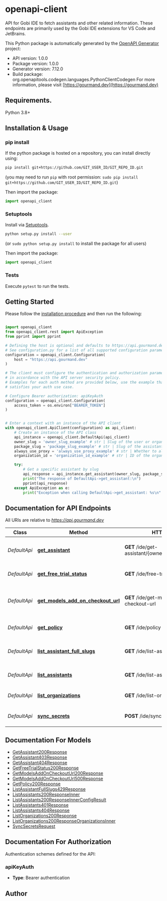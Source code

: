 # openapi-client

API for Gobi IDE to fetch assistants and other related information.
These endpoints are primarily used by the Gobi IDE extensions for VS Code and JetBrains.

This Python package is automatically generated by the [OpenAPI Generator](https://openapi-generator.tech) project:

- API version: 1.0.0
- Package version: 1.0.0
- Generator version: 7.12.0
- Build package: org.openapitools.codegen.languages.PythonClientCodegen
  For more information, please visit [https://gourmand.dev](https://gourmand.dev)

## Requirements.

Python 3.8+

## Installation & Usage

### pip install

If the python package is hosted on a repository, you can install directly using:

```sh
pip install git+https://github.com/GIT_USER_ID/GIT_REPO_ID.git
```

(you may need to run `pip` with root permission: `sudo pip install git+https://github.com/GIT_USER_ID/GIT_REPO_ID.git`)

Then import the package:

```python
import openapi_client
```

### Setuptools

Install via [Setuptools](http://pypi.python.org/pypi/setuptools).

```sh
python setup.py install --user
```

(or `sudo python setup.py install` to install the package for all users)

Then import the package:

```python
import openapi_client
```

### Tests

Execute `pytest` to run the tests.

## Getting Started

Please follow the [installation procedure](#installation--usage) and then run the following:

```python

import openapi_client
from openapi_client.rest import ApiException
from pprint import pprint

# Defining the host is optional and defaults to https://api.gourmand.dev
# See configuration.py for a list of all supported configuration parameters.
configuration = openapi_client.Configuration(
    host = "https://api.gourmand.dev"
)

# The client must configure the authentication and authorization parameters
# in accordance with the API server security policy.
# Examples for each auth method are provided below, use the example that
# satisfies your auth use case.

# Configure Bearer authorization: apiKeyAuth
configuration = openapi_client.Configuration(
    access_token = os.environ["BEARER_TOKEN"]
)


# Enter a context with an instance of the API client
with openapi_client.ApiClient(configuration) as api_client:
    # Create an instance of the API class
    api_instance = openapi_client.DefaultApi(api_client)
    owner_slug = 'owner_slug_example' # str | Slug of the user or organization that owns the assistant
    package_slug = 'package_slug_example' # str | Slug of the assistant package
    always_use_proxy = 'always_use_proxy_example' # str | Whether to always use the Gobi-managed proxy for model requests (optional)
    organization_id = 'organization_id_example' # str | ID of the organization to scope assistants to. If not provided, personal assistants are returned. (optional)

    try:
        # Get a specific assistant by slug
        api_response = api_instance.get_assistant(owner_slug, package_slug, always_use_proxy=always_use_proxy, organization_id=organization_id)
        print("The response of DefaultApi->get_assistant:\n")
        pprint(api_response)
    except ApiException as e:
        print("Exception when calling DefaultApi->get_assistant: %s\n" % e)

```

## Documentation for API Endpoints

All URIs are relative to *https://api.gourmand.dev*

| Class        | Method                                                                                  | HTTP request                                         | Description                                       |
| ------------ | --------------------------------------------------------------------------------------- | ---------------------------------------------------- | ------------------------------------------------- |
| _DefaultApi_ | [**get_assistant**](docs/DefaultApi.md#get_assistant)                                   | **GET** /ide/get-assistant/{ownerSlug}/{packageSlug} | Get a specific assistant by slug                  |
| _DefaultApi_ | [**get_free_trial_status**](docs/DefaultApi.md#get_free_trial_status)                   | **GET** /ide/free-trial-status                       | Get free trial status for user                    |
| _DefaultApi_ | [**get_models_add_on_checkout_url**](docs/DefaultApi.md#get_models_add_on_checkout_url) | **GET** /ide/get-models-add-on-checkout-url          | Get Stripe checkout URL for models add-on         |
| _DefaultApi_ | [**get_policy**](docs/DefaultApi.md#get_policy)                                         | **GET** /ide/policy                                  | Get organization policy                           |
| _DefaultApi_ | [**list_assistant_full_slugs**](docs/DefaultApi.md#list_assistant_full_slugs)           | **GET** /ide/list-assistant-full-slugs               | List assistant full slugs (currently returns 429) |
| _DefaultApi_ | [**list_assistants**](docs/DefaultApi.md#list_assistants)                               | **GET** /ide/list-assistants                         | List assistants for IDE                           |
| _DefaultApi_ | [**list_organizations**](docs/DefaultApi.md#list_organizations)                         | **GET** /ide/list-organizations                      | List organizations for user                       |
| _DefaultApi_ | [**sync_secrets**](docs/DefaultApi.md#sync_secrets)                                     | **POST** /ide/sync-secrets                           | Synchronize secrets for user                      |

## Documentation For Models

- [GetAssistant200Response](docs/GetAssistant200Response.md)
- [GetAssistant403Response](docs/GetAssistant403Response.md)
- [GetAssistant404Response](docs/GetAssistant404Response.md)
- [GetFreeTrialStatus200Response](docs/GetFreeTrialStatus200Response.md)
- [GetModelsAddOnCheckoutUrl200Response](docs/GetModelsAddOnCheckoutUrl200Response.md)
- [GetModelsAddOnCheckoutUrl500Response](docs/GetModelsAddOnCheckoutUrl500Response.md)
- [GetPolicy200Response](docs/GetPolicy200Response.md)
- [ListAssistantFullSlugs429Response](docs/ListAssistantFullSlugs429Response.md)
- [ListAssistants200ResponseInner](docs/ListAssistants200ResponseInner.md)
- [ListAssistants200ResponseInnerConfigResult](docs/ListAssistants200ResponseInnerConfigResult.md)
- [ListAssistants401Response](docs/ListAssistants401Response.md)
- [ListAssistants404Response](docs/ListAssistants404Response.md)
- [ListOrganizations200Response](docs/ListOrganizations200Response.md)
- [ListOrganizations200ResponseOrganizationsInner](docs/ListOrganizations200ResponseOrganizationsInner.md)
- [SyncSecretsRequest](docs/SyncSecretsRequest.md)

<a id="documentation-for-authorization"></a>

## Documentation For Authorization

Authentication schemes defined for the API:
<a id="apiKeyAuth"></a>

### apiKeyAuth

- **Type**: Bearer authentication

## Author
